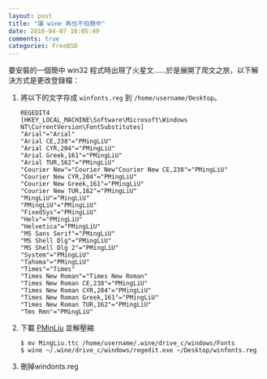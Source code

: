 ```yaml
---
layout: post
title: "讓 wine 再也不怕簡中"
date: 2010-04-07 16:05:49
comments: true
categories: FreeBSD
---
```


要安裝的一個簡中 win32 程式時出現了火星文……於是展開了爬文之旅，以下解決方式是更改登錄檔：

<!-- more -->

1.  將以下的文字存成 `winfonts.reg` 到 `/home/username/Desktop`。

        REGEDIT4
        [HKEY_LOCAL_MACHINE\Software\Microsoft\Windows NT\CurrentVersion\FontSubstitutes]
        "Arial"="Arial"
        "Arial CE,238"="PMingLiU"
        "Arial CYR,204"="PMingLiU"
        "Arial Greek,161"="PMingLiU"
        "Arial TUR,162"="PMingLiU"
        "Courier New"="Courier New"Courier New CE,238"="PMingLiU"
        "Courier New CYR,204"="PMingLiU"
        "Courier New Greek,161"="PMingLiU"
        "Courier New TUR,162"="PMingLiU"
        "MingLiU"="MingLiU"
        "PMingLiU"="PMingLiU"
        "FixedSys"="PMingLiU"
        "Helv"="PMingLiU"
        "Helvetica"="PMingLiU"
        "MS Sans Serif"="PMingLiU"
        "MS Shell Dlg"="PMingLiU"
        "MS Shell Dlg 2"="PMingLiU"
        "System"="PMingLiU"
        "Tahoma"="PMingLiU"
        "Times"="Times"
        "Times New Roman"="Times New Roman"
        "Times New Roman CE,238"="PMingLiU"
        "Times New Roman CYR,204"="PMingLiU"
        "Times New Roman Greek,161"="PMingLiU"
        "Times New Roman TUR,162"="PMingLiU"
        "Tms Rmn"="PMingLiU"

2.  下載 <a href="http://mingliu.myweb.hinet.net/MingLiu/MingLiU.zip">PMinLiu</a> 並解壓縮

        $ mv MingLiu.ttc /home/username/.wine/drive_c/windows/Fonts
        $ wine ~/.wine/drive_c/windows/regedit.exe ~/Desktop/winfonts.reg

3. 刪掉windonts.reg